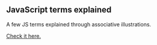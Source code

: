 ## JavaScript terms explained
A few JS terms explained through associative illustrations.

[Check it here.](https://js-terms.netlify.com/)
